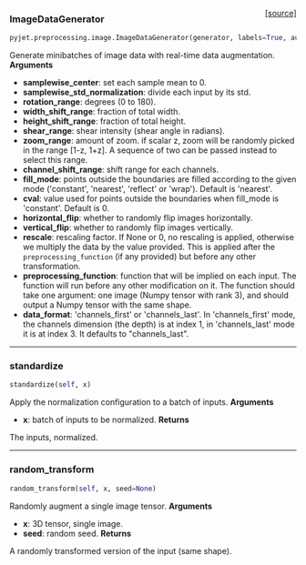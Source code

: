 <span style="float:right;">[[source]](https://github.com/PyJet/tree/master/pyjet/pyjet/preprocessing/image.py#L84)</span>
### ImageDataGenerator

```python
pyjet.preprocessing.image.ImageDataGenerator(generator, labels=True, augment_masks=True, samplewise_center=False, samplewise_std_normalization=False, rotation_range=0.0, width_shift_range=0.0, height_shift_range=0.0, shear_range=0.0, zoom_range=0.0, channel_shift_range=0.0, fill_mode='nearest', cval=0.0, horizontal_flip=False, vertical_flip=False, rescale=None, preprocessing_function=None, seed=None, data_format='channels_last')
```

Generate minibatches of image data with real-time data augmentation.
__Arguments__

- __samplewise_center__: set each sample mean to 0.
- __samplewise_std_normalization__: divide each input by its std.
- __rotation_range__: degrees (0 to 180).
- __width_shift_range__: fraction of total width.
- __height_shift_range__: fraction of total height.
- __shear_range__: shear intensity (shear angle in radians).
- __zoom_range__: amount of zoom. if scalar z, zoom will be randomly picked
in the range [1-z, 1+z]. A sequence of two can be passed instead
to select this range.
- __channel_shift_range__: shift range for each channels.
- __fill_mode__: points outside the boundaries are filled according to the
given mode ('constant', 'nearest', 'reflect' or 'wrap'). Default
is 'nearest'.
- __cval__: value used for points outside the boundaries when fill_mode is
'constant'. Default is 0.
- __horizontal_flip__: whether to randomly flip images horizontally.
- __vertical_flip__: whether to randomly flip images vertically.
- __rescale__: rescaling factor. If None or 0, no rescaling is applied,
otherwise we multiply the data by the value provided. This is
applied after the `preprocessing_function` (if any provided)
but before any other transformation.
- __preprocessing_function__: function that will be implied on each input.
The function will run before any other modification on it.
The function should take one argument:
one image (Numpy tensor with rank 3),
and should output a Numpy tensor with the same shape.
- __data_format__: 'channels_first' or 'channels_last'. In 'channels_first' mode, the channels dimension
(the depth) is at index 1, in 'channels_last' mode it is at index 3.
It defaults to "channels_last".

----

### standardize


```python
standardize(self, x)
```


Apply the normalization configuration to a batch of inputs.
__Arguments__

- __x__: batch of inputs to be normalized.
__Returns__

The inputs, normalized.

----

### random_transform


```python
random_transform(self, x, seed=None)
```


Randomly augment a single image tensor.
__Arguments__

- __x__: 3D tensor, single image.
- __seed__: random seed.
__Returns__

A randomly transformed version of the input (same shape).
